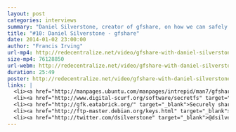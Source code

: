 ```yaml
---
layout: post
categories: interviews
summary: "Daniel Silverstone, creator of gfshare, on how we can safely keep our (decentralized!) digital keys and coins. Split them up into pieces, such that, say, any 2 of the 3 pieces can reconstruct the original."
title: "#10: Daniel Silverstone - gfshare"
date: 2014-01-02 23:00:00
author: "Francis Irving"
url-mp4: http://redecentralize.net/video/gfshare-with-daniel-silverstone.mp4
size-mp4: 76128850
url-webm: http://redecentralize.net/video/gfshare-with-daniel-silverstone.webm
duration: 25:49
poster: http://redecentralize.net/video/gfshare-with-daniel-silverstone.jpg
links: |
  <li><a href="http://manpages.ubuntu.com/manpages/intrepid/man7/gfshare.7.html" target="_blank">gfshare manpage</a></li>
  <li><a href="http://www.digital-scurf.org/software/secretfs" target="_blank">Filesystem - secretfs</a></li>
  <li><a href="http://gfk.eatabrick.org/" target="_blank">Securely share over USB</a></li>
  <li><a href="http://ftp-master.debian.org/keys.html" target="_blank">Debian key signing</a></li>
  <li><a href="http://twitter.com/dsilverstone" target="_blank">@dsilverstone on Twitter</a></li>
---
```

